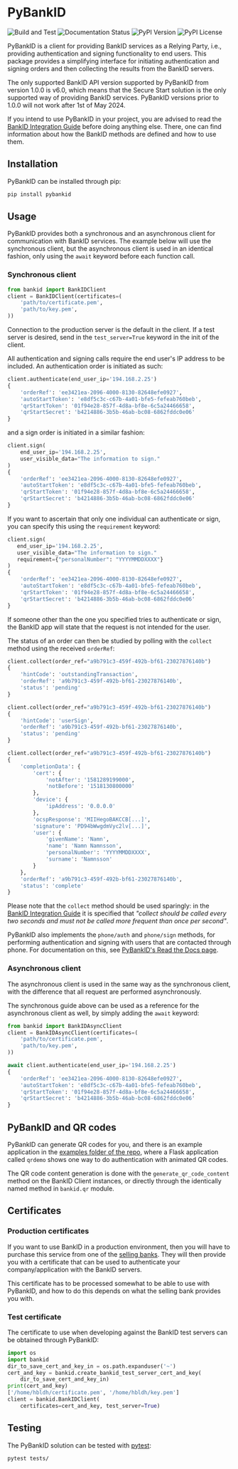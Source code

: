 # PyBankID

![Build and Test](https://github.com/hbldh/pybankid/workflows/Build%20and%20Test/badge.svg)
![Documentation Status](https://readthedocs.org/projects/pybankid/badge/?version=latest)
![PyPI Version](https://img.shields.io/pypi/v/pybankid)
![PyPI License](https://img.shields.io/pypi/l/pybankid)

PyBankID is a client for providing BankID services as a Relying Party, i.e., providing authentication and signing functionality to end users. This package provides a simplifying interface for initiating authentication and signing orders and then collecting the results from the BankID servers.

The only supported BankID API version supported by PyBankID from version 1.0.0 is v6.0, which means that the Secure Start solution is the only supported way of providing BankID services. PyBankID versions prior to 1.0.0 will not work after 1st of May 2024.

If you intend to use PyBankID in your project, you are advised to read the [BankID Integration Guide](https://www.bankid.com/en/utvecklare/guider/teknisk-integrationsguide) before doing anything else. There, one can find information about how the BankID methods are defined and how to use them.

## Installation

PyBankID can be installed through pip:

```bash
pip install pybankid
```

## Usage

PyBankID provides both a synchronous and an asynchronous client for communication with BankID services. The example below will use the synchronous client, but the asynchronous client is used in an identical fashion, only using the `await` keyword before each function call.

### Synchronous client

```python
from bankid import BankIDClient
client = BankIDClient(certificates=(
    'path/to/certificate.pem', 
    'path/to/key.pem', 
))
```

Connection to the production server is the default in the client. If a test server is desired, send in the `test_server=True` keyword in the init of the client.

All authentication and signing calls require the end user's IP address to be included. An authentication order is initiated as such:

```python
client.authenticate(end_user_ip='194.168.2.25')
{
    'orderRef': 'ee3421ea-2096-4000-8130-82648efe0927',
    'autoStartToken': 'e8df5c3c-c67b-4a01-bfe5-fefeab760beb',
    'qrStartToken': '01f94e28-857f-4d8a-bf8e-6c5a24466658',
    'qrStartSecret': 'b4214886-3b5b-46ab-bc08-6862fddc0e06'
}
```

and a sign order is initiated in a similar fashion:

```python
client.sign(
    end_user_ip='194.168.2.25',
    user_visible_data="The information to sign."
)
{
    'orderRef': 'ee3421ea-2096-4000-8130-82648efe0927',
    'autoStartToken': 'e8df5c3c-c67b-4a01-bfe5-fefeab760beb',
    'qrStartToken': '01f94e28-857f-4d8a-bf8e-6c5a24466658',
    'qrStartSecret': 'b4214886-3b5b-46ab-bc08-6862fddc0e06'
}
```

If you want to ascertain that only one individual can authenticate or sign, you can specify this using the `requirement` keyword:

```python
client.sign(
   end_user_ip='194.168.2.25',
   user_visible_data="The information to sign."
   requirement={"personalNumber": "YYYYMMDDXXXX"}
)
{
    'orderRef': 'ee3421ea-2096-4000-8130-82648efe0927',
    'autoStartToken': 'e8df5c3c-c67b-4a01-bfe5-fefeab760beb',
    'qrStartToken': '01f94e28-857f-4d8a-bf8e-6c5a24466658',
    'qrStartSecret': 'b4214886-3b5b-46ab-bc08-6862fddc0e06'
}
```

If someone other than the one you specified tries to authenticate or sign, the BankID app will state that the request is not intended for the user.

The status of an order can then be studied by polling with the `collect` method using the received `orderRef`:

```python
client.collect(order_ref="a9b791c3-459f-492b-bf61-23027876140b")
{
    'hintCode': 'outstandingTransaction',
    'orderRef': 'a9b791c3-459f-492b-bf61-23027876140b',
    'status': 'pending'
}
```

```python
client.collect(order_ref="a9b791c3-459f-492b-bf61-23027876140b")
{
    'hintCode': 'userSign',
    'orderRef': 'a9b791c3-459f-492b-bf61-23027876140b',
    'status': 'pending'
}
```

```python
client.collect(order_ref="a9b791c3-459f-492b-bf61-23027876140b")
{
    'completionData': {
        'cert': {
            'notAfter': '1581289199000',
            'notBefore': '1518130800000'
        },
        'device': {
            'ipAddress': '0.0.0.0'
        },
        'ocspResponse': 'MIIHegoBAKCCB[...]',
        'signature': 'PD94bWwgdmVyc2lv[...]',
        'user': {
            'givenName': 'Namn',
            'name': 'Namn Namnsson',
            'personalNumber': 'YYYYMMDDXXXX',
            'surname': 'Namnsson'
        }
    },
    'orderRef': 'a9b791c3-459f-492b-bf61-23027876140b',
    'status': 'complete'
}
```

Please note that the `collect` method should be used sparingly: in the [BankID Integration Guide](https://www.bankid.com/en/utvecklare/guider/teknisk-integrationsguide) it is specified that *"collect should be called every two seconds and must not be called more frequent than once per second"*.

PyBankID also implements the `phone/auth` and `phone/sign` methods, for performing authentication and signing with
users that are contacted through phone. For documentation on this, see [PyBankID's Read the Docs page](https://pybankid.readthedocs.io/en/latest/).

### Asynchronous client 

The asynchronous client is used in the same way as the synchronous client, with the difference that all request are performed asynchronously.

The synchronous guide above can be used as a reference for the asynchronous client as well, by simply adding the `await` keyword:

```python
from bankid import BankIDAsyncClient
client = BankIDAsyncClient(certificates=(
    'path/to/certificate.pem',
    'path/to/key.pem',
))

await client.authenticate(end_user_ip='194.168.2.25')
{
    'orderRef': 'ee3421ea-2096-4000-8130-82648efe0927',
    'autoStartToken': 'e8df5c3c-c67b-4a01-bfe5-fefeab760beb',
    'qrStartToken': '01f94e28-857f-4d8a-bf8e-6c5a24466658',
    'qrStartSecret': 'b4214886-3b5b-46ab-bc08-6862fddc0e06'
}
```

## PyBankID and QR codes

PyBankID can generate QR codes for you, and there is an example application in the [examples folder of the repo](https://github.com/hbldh/pybankid/tree/master/examples), where a Flask application called `qrdemo` shows one way to do authentication with animated QR codes.

The QR code content generation is done with the `generate_qr_code_content` method on the BankID Client instances, or directly
through the identically named method in `bankid.qr` module.

## Certificates

### Production certificates

If you want to use BankID in a production environment, then you will have to purchase this service from one of the [selling banks](https://www.bankid.com/foretag/anslut-foeretag). They will then provide you with a certificate that can be used to authenticate your company/application with the BankID servers.

This certificate has to be processed somewhat to be able to use with PyBankID, and how to do this depends on what the selling bank provides you with.

### Test certificate

The certificate to use when developing against the BankID test servers can be obtained through PyBankID:

```python
import os
import bankid
dir_to_save_cert_and_key_in = os.path.expanduser('~')
cert_and_key = bankid.create_bankid_test_server_cert_and_key(
    dir_to_save_cert_and_key_in)
print(cert_and_key)
['/home/hbldh/certificate.pem', '/home/hbldh/key.pem']
client = bankid.BankIDClient(
    certificates=cert_and_key, test_server=True)
```

## Testing

The PyBankID solution can be tested with [pytest](https://pytest.org/):

```bash
pytest tests/
```
